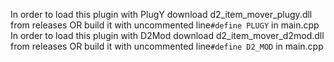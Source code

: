 In order to load this plugin with PlugY download d2_item_mover_plugy.dll from releases OR build it with uncommented line`#define PLUGY` in main.cpp
In order to load this plugin with D2Mod download d2_item_mover_d2mod.dll from releases OR build it with uncommented line`#define D2_MOD` in main.cpp
